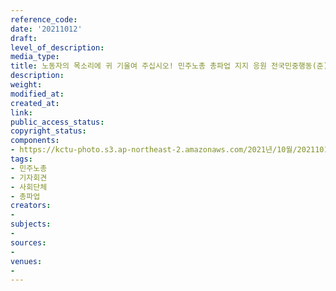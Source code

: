 ```yaml
---
reference_code: 
date: '20211012'
draft: 
level_of_description: 
media_type: 
title: 노동자의 목소리에 귀 기울여 주십시오! 민주노총 총파업 지지 응원 전국민중행동(준) 기자회견
description: 
weight: 
modified_at: 
created_at: 
link: 
public_access_status: 
copyright_status: 
components:
- https://kctu-photo.s3.ap-northeast-2.amazonaws.com/2021년/10월/20211012-노동자의+목소리에+귀+기울여+주십시오!+민주노총+총파업+지지+응원+전국민중행동(준)+기자회견_민주노총_기자회견_사회단체_총파업/_1D29460.jpg
tags:
- 민주노총
- 기자회견
- 사회단체
- 총파업
creators:
- 
subjects:
- 
sources:
- 
venues:
- 
---
```

